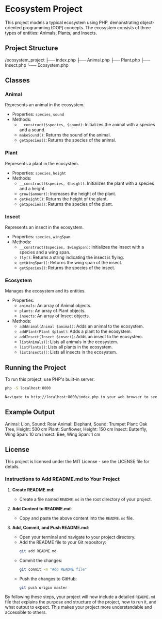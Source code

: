 # Ecosystem Project

This project models a typical ecosystem using PHP, demonstrating object-oriented programming (OOP) concepts. The ecosystem consists of three types of entities: Animals, Plants, and Insects.

## Project Structure

/ecosystem_project
├── index.php
├── Animal.php
├── Plant.php
├── Insect.php
└── Ecosystem.php


## Classes

### Animal

Represents an animal in the ecosystem.

- Properties: `species`, `sound`
- Methods:
  - `__construct($species, $sound)`: Initializes the animal with a species and a sound.
  - `makeSound()`: Returns the sound of the animal.
  - `getSpecies()`: Returns the species of the animal.

### Plant

Represents a plant in the ecosystem.

- Properties: `species`, `height`
- Methods:
  - `__construct($species, $height)`: Initializes the plant with a species and a height.
  - `grow($amount)`: Increases the height of the plant.
  - `getHeight()`: Returns the height of the plant.
  - `getSpecies()`: Returns the species of the plant.

### Insect

Represents an insect in the ecosystem.

- Properties: `species`, `wingSpan`
- Methods:
  - `__construct($species, $wingSpan)`: Initializes the insect with a species and a wing span.
  - `fly()`: Returns a string indicating the insect is flying.
  - `getWingSpan()`: Returns the wing span of the insect.
  - `getSpecies()`: Returns the species of the insect.

### Ecosystem

Manages the ecosystem and its entities.

- Properties:
  - `animals`: An array of Animal objects.
  - `plants`: An array of Plant objects.
  - `insects`: An array of Insect objects.
- Methods:
  - `addAnimal(Animal $animal)`: Adds an animal to the ecosystem.
  - `addPlant(Plant $plant)`: Adds a plant to the ecosystem.
  - `addInsect(Insect $insect)`: Adds an insect to the ecosystem.
  - `listAnimals()`: Lists all animals in the ecosystem.
  - `listPlants()`: Lists all plants in the ecosystem.
  - `listInsects()`: Lists all insects in the ecosystem.

## Running the Project

To run this project, use PHP's built-in server:

```sh
php -S localhost:8000

Navigate to http://localhost:8000/index.php in your web browser to see the output.
```
## Example Output
Animal: Lion, Sound: Roar
Animal: Elephant, Sound: Trumpet
Plant: Oak Tree, Height: 500 cm
Plant: Sunflower, Height: 150 cm
Insect: Butterfly, Wing Span: 10 cm
Insect: Bee, Wing Span: 1 cm

## License
This project is licensed under the MIT License - see the LICENSE file for details.


### Instructions to Add README.md to Your Project

1. **Create README.md**:
    - Create a file named `README.md` in the root directory of your project.

2. **Add Content to README.md**:
    - Copy and paste the above content into the `README.md` file.

3. **Add, Commit, and Push README.md**:
    - Open your terminal and navigate to your project directory.
    - Add the README file to your Git repository:
        ```sh
        git add README.md
        ```
    - Commit the changes:
        ```sh
        git commit -m "Add README file"
        ```
    - Push the changes to GitHub:
        ```sh
        git push origin master
        ```

By following these steps, your project will now include a detailed `README.md` file that explains the purpose and structure of the project, how to run it, and what output to expect. This makes your project more understandable and accessible to others.
